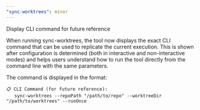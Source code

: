 ```yaml
---
"sync-worktrees": minor
---
```


Display CLI command for future reference

When running sync-worktrees, the tool now displays the exact CLI command that can be used to replicate the current execution. This is shown after configuration is determined (both in interactive and non-interactive modes) and helps users understand how to run the tool directly from the command line with the same parameters.

The command is displayed in the format:
```
📋 CLI Command (for future reference):
   sync-worktrees --repoPath "/path/to/repo" --worktreeDir "/path/to/worktrees" --runOnce
```